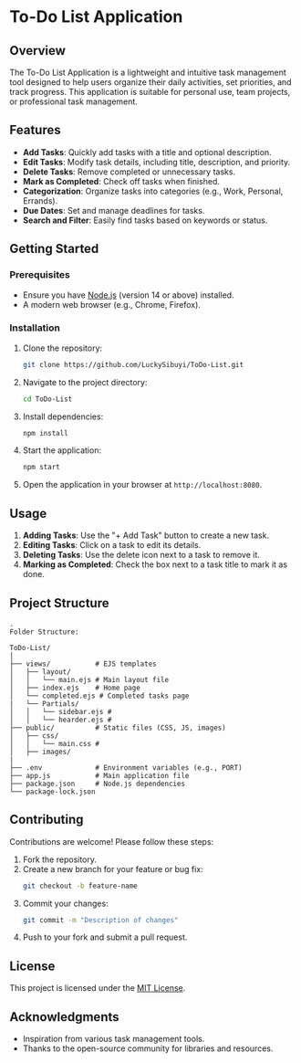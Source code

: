 # To-Do List Application

## Overview
The To-Do List Application is a lightweight and intuitive task management tool designed to help users organize their daily activities, set priorities, and track progress. This application is suitable for personal use, team projects, or professional task management.

## Features
- **Add Tasks**: Quickly add tasks with a title and optional description.
- **Edit Tasks**: Modify task details, including title, description, and priority.
- **Delete Tasks**: Remove completed or unnecessary tasks.
- **Mark as Completed**: Check off tasks when finished.
- **Categorization**: Organize tasks into categories (e.g., Work, Personal, Errands).
- **Due Dates**: Set and manage deadlines for tasks.
- **Search and Filter**: Easily find tasks based on keywords or status.

## Getting Started

### Prerequisites
- Ensure you have [Node.js](https://nodejs.org/) (version 14 or above) installed.
- A modern web browser (e.g., Chrome, Firefox).

### Installation
1. Clone the repository:
   ```bash
   git clone https://github.com/LuckySibuyi/ToDo-List.git
   ```
2. Navigate to the project directory:
   ```bash
   cd ToDo-List
   ```
3. Install dependencies:
   ```bash
   npm install
   ```
4. Start the application:
   ```bash
   npm start
   ```
5. Open the application in your browser at `http://localhost:8080`.

## Usage
1. **Adding Tasks**: Use the "+ Add Task" button to create a new task.
2. **Editing Tasks**: Click on a task to edit its details.
3. **Deleting Tasks**: Use the delete icon next to a task to remove it.
4. **Marking as Completed**: Check the box next to a task title to mark it as done.

## Project Structure
```
.
Folder Structure:

ToDo-List/
│
├── views/           # EJS templates
│   ├── layout/
│   │   └── main.ejs # Main layout file
│   ├── index.ejs    # Home page
│   └── completed.ejs # Completed tasks page
|   └── Partials/ 
│   │   └── sidebar.ejs # 
│   │   └── hearder.ejs #
├── public/          # Static files (CSS, JS, images)
│   ├── css/
│   │   └── main.css # 
│   ├── images/
| 
├── .env             # Environment variables (e.g., PORT)
├── app.js           # Main application file
├── package.json     # Node.js dependencies
└── package-lock.json
```

## Contributing
Contributions are welcome! Please follow these steps:
1. Fork the repository.
2. Create a new branch for your feature or bug fix:
   ```bash
   git checkout -b feature-name
   ```
3. Commit your changes:
   ```bash
   git commit -m "Description of changes"
   ```
4. Push to your fork and submit a pull request.

## License
This project is licensed under the [MIT License](LICENSE).

## Acknowledgments
- Inspiration from various task management tools.
- Thanks to the open-source community for libraries and resources.
